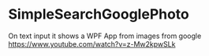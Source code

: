 # SimpleSearchGooglePhoto
On text input it shows a WPF App from images from google
https://www.youtube.com/watch?v=z-Mw2kpwSLk
